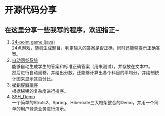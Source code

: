 # 开源代码分享
## 在这里分享一些我写的程序，欢迎指正~  
1. [24-point game (java)](https://github.com/tanranuncle/MyProjectShare/tree/master/1.24-point%20game%20(java))  
24点游戏，随机生成题目，判定输入的答案是否正确，同时还能够提示正确答案。
2. [自动阅卷系统](https://github.com/tanranuncle/MyProjectShare/tree/master/2.C%E8%AF%AD%E8%A8%80%E8%87%AA%E5%8A%A8%E9%98%85%E5%8D%B7%E7%B3%BB%E7%BB%9F)  
能够自动生成学生的答案和标准正确答案（用来测试），并存放在文本中。  
然后进行自动阅卷，并给出分数，还能够计算出各个科目的平均分，并绘制统计图来显示其百分比。
3. [秘钥容器排序](https://github.com/tanranuncle/MyProjectShare/tree/master/3.%E7%A7%98%E9%92%A5%E5%AE%B9%E5%99%A8%E6%8E%92%E5%BA%8F)  
根据秘钥的复杂度进行排序。
4. [SSH_Demo](https://github.com/tanranuncle/MyProjectShare/tree/master/4.SSH_Demo)  
一个简单的Struts2、Spring、Hibernate三大框架整合的Demo，并用一个简单的用户登录业务进行演示。
